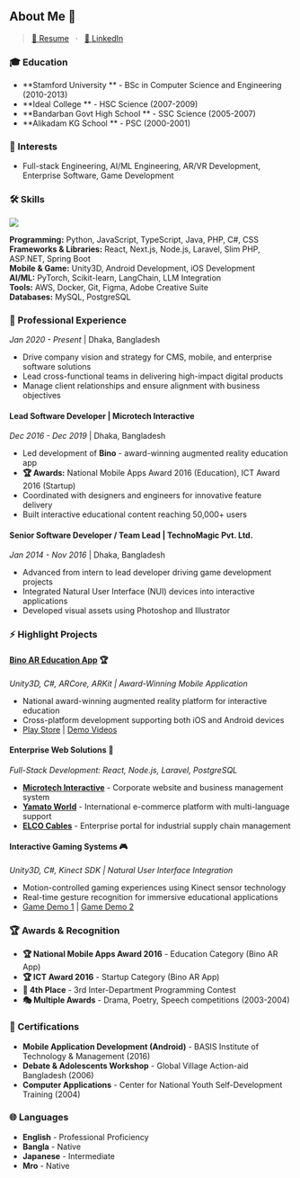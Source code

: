 ## About Me 🚀
> [📄 Resume](./DangEa_Murung_Resume.pdf) &nbsp; · &nbsp; [💼 LinkedIn](https://www.linkedin.com/in/dangeamurung/)
 
### 🎓 Education
- **Stamford University ** - BSc in Computer Science and Engineering (2010-2013)
- **Ideal College ** - HSC Science (2007-2009)
- **Bandarban Govt High School ** - SSC Science (2005-2007)
- **Alikadam KG School ** - PSC (2000-2001)

### 👾 Interests
- Full-stack Engineering, AI/ML Engineering, AR/VR Development, Enterprise Software, Game Development

### 🛠️ Skills
<p>
  <a href="https://skillicons.dev">
    <img src="https://skillicons.dev/icons?i=python,js,ts,java,php,csharp,react,nextjs,nodejs,laravel,android,unity,aws,docker,postgres,mysql,git,figma,ai" />
  </a>
</p>

**Programming:** Python, JavaScript, TypeScript, Java, PHP, C#, CSS  
**Frameworks & Libraries:** React, Next.js, Node.js, Laravel, Slim PHP, ASP.NET, Spring Boot  
**Mobile & Game:** Unity3D, Android Development, iOS Development  
**AI/ML:** PyTorch, Scikit-learn, LangChain, LLM Integration  
**Tools:** AWS, Docker, Git, Figma, Adobe Creative Suite  
**Databases:** MySQL, PostgreSQL

### 🚀 Professional Experience
*Jan 2020 - Present* | Dhaka, Bangladesh  
- Drive company vision and strategy for CMS, mobile, and enterprise software solutions
- Lead cross-functional teams in delivering high-impact digital products
- Manage client relationships and ensure alignment with business objectives

#### **Lead Software Developer** | Microtech Interactive
*Dec 2016 - Dec 2019* | Dhaka, Bangladesh  
- Led development of **Bino** - award-winning augmented reality education app
- **🏆 Awards:** National Mobile Apps Award 2016 (Education), ICT Award 2016 (Startup)
- Coordinated with designers and engineers for innovative feature delivery
- Built interactive educational content reaching 50,000+ users

#### **Senior Software Developer / Team Lead** | TechnoMagic Pvt. Ltd.
*Jan 2014 - Nov 2016* | Dhaka, Bangladesh  
- Advanced from intern to lead developer driving game development projects
- Integrated Natural User Interface (NUI) devices into interactive applications
- Developed visual assets using Photoshop and Illustrator
  
### ⚡ Highlight Projects

#### **[Bino AR Education App](https://play.google.com/store/apps/details?id=com.microtech.neelimarbioscope)** 🏆
*Unity3D, C#, ARCore, ARKit | Award-Winning Mobile Application*
- National award-winning augmented reality platform for interactive education
- Cross-platform development supporting both iOS and Android devices
- [Play Store](https://play.google.com/store/apps/details?id=com.microtech.neelimarbioscope) | [Demo Videos](https://www.youtube.com/@binoschool4769/videos)

#### **Enterprise Web Solutions** 💼
*Full-Stack Development: React, Node.js, Laravel, PostgreSQL*
- **[Microtech Interactive](https://www.microtechinteractivebd.com)** - Corporate website and business management system
- **[Yamato World](https://yamatoworld.co.jp)** - International e-commerce platform with multi-language support
- **[ELCO Cables](https://www.elcocables.com)** - Enterprise portal for industrial supply chain management

#### **Interactive Gaming Systems** 🎮
*Unity3D, C#, Kinect SDK | Natural User Interface Integration*
- Motion-controlled gaming experiences using Kinect sensor technology
- Real-time gesture recognition for immersive educational applications
- [Game Demo 1](https://www.youtube.com/watch?v=6wM1kF2B1Io) | [Game Demo 2](https://www.youtube.com/watch?v=kfVjnMGCjcQ)

### 🏆 Awards & Recognition

- **🏆 National Mobile Apps Award 2016** - Education Category (Bino AR App)
- **🏆 ICT Award 2016** - Startup Category (Bino AR App)
- **🏅 4th Place** - 3rd Inter-Department Programming Contest
- **🎭 Multiple Awards** - Drama, Poetry, Speech competitions (2003-2004)

### 📜 Certifications

- **Mobile Application Development (Android)** - BASIS Institute of Technology & Management (2016)
- **Debate & Adolescents Workshop** - Global Village Action-aid Bangladesh (2006)
- **Computer Applications** - Center for National Youth Self-Development Training (2004)

### 🌐 Languages

- **English** - Professional Proficiency
- **Bangla** - Native
- **Japanese** - Intermediate  
- **Mro** - Native
<!-- 
## Stats

<a href="https://github.com/racheliee/github-readme-stats">
  <img height=200 align="center" src="https://github-readme-stats-rachelieee.vercel.app/api?username=racheliee&theme=github_dark&show_icons=true&rank_icon=github" />
</a>
<a href="https://github.com/racheliee/github-readme-stats">
  <img height=200 align="center" src="https://github-readme-stats-rachelieee.vercel.app/api/top-langs/?username=racheliee&layout=compact&theme=github_dark&langs_count=8&card_width=320&hide=jupyter%20notebook,css,scss,less,vue,html&exclude_repo=ucsc-projects,cse183-final,github-readme-stats"/>
</a> -->
